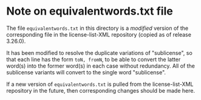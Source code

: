 # Note on equivalentwords.txt file

The file `equivalentwords.txt` in this directory is a _modified_ version of
the corresponding file in the license-list-XML repository (copied as of
release 3.26.0).

It has been modified to resolve the duplicate variations of "sublicense",
so that each line has the form `toN, fromN`, to be able to convert the latter
word(s) into the former word(s) in each case without redundancy. All of the
sublicense variants will convert to the single word "sublicense".

If a new version of `equivalentwords.txt` is pulled from the license-list-XML
repository in the future, then corresponding changes should be made here.
